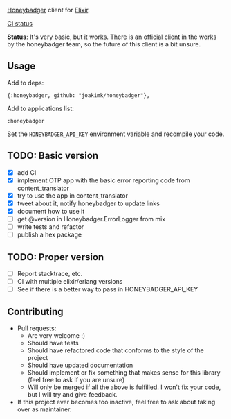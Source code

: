 [Honeybadger](https://honeybadger.io) client for [Elixir](http://elixir-lang.org/).

[CI status](https://circleci.com/gh/joakimk/honeybadger)

**Status**: It's very basic, but it works. There is an official client in the works by the honeybadger team, so the future of this client is a bit unsure.

## Usage

Add to deps:

    {:honeybadger, github: "joakimk/honeybadger"},

Add to applications list:

    :honeybadger

Set the `HONEYBADGER_API_KEY` environment variable and recompile your code.

## TODO: Basic version

- [x] add CI
- [x] implement OTP app with the basic error reporting code from content\_translator
- [x] try to use the app in content\_translator
- [x] tweet about it, notify honeybadger to update links
- [x] document how to use it
- [ ] get @version in Honeybadger.ErrorLogger from mix
- [ ] write tests and refactor
- [ ] publish a hex package

## TODO: Proper version

- [ ] Report stacktrace, etc.
- [ ] CI with multiple elixir/erlang versions
- [ ] See if there is a better way to pass in HONEYBADGER_API_KEY

## Contributing

* Pull requests:
  - Are very welcome :)
  - Should have tests
  - Should have refactored code that conforms to the style of the project
  - Should have updated documentation
  - Should implement or fix something that makes sense for this library (feel free to ask if you are unsure)
  - Will only be merged if all the above is fulfilled. I won't fix your code, but I will try and give feedback.
* If this project ever becomes too inactive, feel free to ask about taking over as maintainer.
